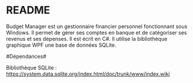 # README #

Budget Manager est un gestionnaire financier personnel fonctionnant sous Windows. Il permet de gérer ses comptes en banque et de catégoriser ses revenus et ses dépenses. Il est écrit en C#. Il utilise la bibliothèque graphique WPF une base de données SQLite. 

#Dépendances#

Bibliothèque SQLite : https://system.data.sqlite.org/index.html/doc/trunk/www/index.wiki
